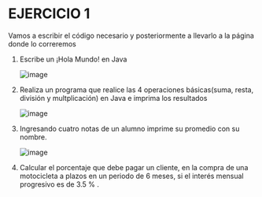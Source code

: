 # EJERCICIO 1
Vamos a escribir el código necesario y posteriormente a llevarlo a la página donde lo correremos

1. Escribe un ¡Hola Mundo! en Java
     
     ![image](https://user-images.githubusercontent.com/104279937/175790756-76174500-607a-432b-b603-eb57587dd936.png)

     
2. Realiza un programa que realice las 4 operaciones básicas(suma, resta, división y multplicación) en Java e imprima los resultados

   ![image](https://user-images.githubusercontent.com/104279937/175791282-ce0d8896-90cf-46fe-8ce4-9164c3d7fcd3.png)

   
3. Ingresando cuatro notas de un alumno imprime su promedio con su nombre.

    ![image](https://user-images.githubusercontent.com/104279937/175791595-0fe79c18-5ab9-4906-9424-7474382043d6.png)

    
 4. Calcular el porcentaje que debe pagar un cliente, en la compra de una motocicleta a plazos en un periodo de 6 meses, si el interés mensual progresivo es de 3.5 % .
